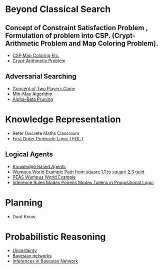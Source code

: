 # Beyond Classical Search
## Concept of Constraint Satisfaction Problem , Formulation of problem into CSP. (Crypt-Arithmetic Problem and Map Coloring Problem).
- [CSP,Map Coloring Etc.](https://www.youtube.com/playlist?list=PL9EkTCQPPVmBL94p6ahSSVBIBOWKDURn1)
- [Crypt-Arithmetic Problem](https://www.youtube.com/watch?v=aZblDSAx4cg)
## Adversarial Searching
- [Concept of Two Players Game](https://www.youtube.com/watch?v=_uFVLU3RTxQ)
- [Min-Max Algorithm](https://www.youtube.com/watch?v=tDv7lrklaQE&t=245s)
- [Alpha-Beta Pruning](https://www.youtube.com/watch?v=9D1hVGumxCo)
# Knowledge Representation
- Refer Discrete Maths Classroom
- [First Order Predicate Logic ( FOL )](https://www.youtube.com/watch?v=wgb9_BJhaT0)
## Logical Agents
- [Knowledge Based Agents](https://www.youtube.com/watch?v=a_bXNyCR5Vs)
- [Wumpus World Example Path from square 1,1 to square 2,3 gold](https://www.youtube.com/watch?v=HjuauhCsXBg)
- [PEAS Wumpus World Example](https://www.youtube.com/watch?v=xSy2nwae2no)
- [Inference Rules Modes Ponens Modes Tollens in Propositional Logic](https://www.youtube.com/watch?v=DZXTVoSQzFo)
# Planning 
- Dont Know
# Probabilistic Reasoning
- [Uncertainty](https://www.youtube.com/watch?v=dWQitocmGmY)
- [Bayesian networks](https://www.youtube.com/playlist?list=PLAQje4L5NVW7g6moHxjPiXcAqTcHwVaDI)
- [Inferences in Bayesian Network](https://www.youtube.com/watch?v=2zSgAHi8Zyk)